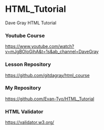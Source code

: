 # HTML_Tutorial
Dave Gray HTML Tutorial

### Youtube Course
https://www.youtube.com/watch?v=mJgBOIoGihA&t=1s&ab_channel=DaveGray

### Lesson Repository
https://github.com/gitdagray/html_course

### My Repository
https://github.com/Evan-Tyo/HTML_Tutorial

### HTML Validator
https://validator.w3.org/